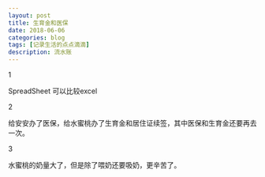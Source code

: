 ```yaml
---
layout: post
title: 生育金和医保
date: 2018-06-06
categories: blog
tags: [记录生活的点点滴滴]
description: 流水账
---
```


1 

SpreadSheet 可以比较excel

2

给安安办了医保，给水蜜桃办了生育金和居住证续签，其中医保和生育金还要再去一次。

3

水蜜桃的奶量大了，但是除了喂奶还要吸奶，更辛苦了。


